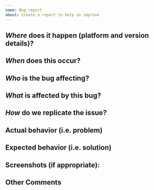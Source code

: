 ```yaml
---
name: Bug report
about: Create a report to help us improve
---
```


<!--- Provide a general summary of your issue in the Title above -->

## *Where* does it happen (platform and version details)?
<!-- Ex. On Windows 10 and FileMaker 17.2 -->

## *When* does this occur?
<!-- Ex. Every time I pass in a specific value -->

## *Who* is the bug affecting?
<!-- Ex. Just me in development, production users, etc. -->

## *What* is affected by this bug?
<!-- Ex. JavaScript won't render at all, a computation error, a display issue, etc. -->

## *How* do we replicate the issue?
<!-- Please be specific as possible. Use dashes (-) or numbers (1.) to create a list of steps -->

## Actual behavior (i.e. problem)
<!-- What did happen? -->

## Expected behavior (i.e. solution)
<!-- What should have happened? -->

## Screenshots (if appropriate):

## Other Comments
